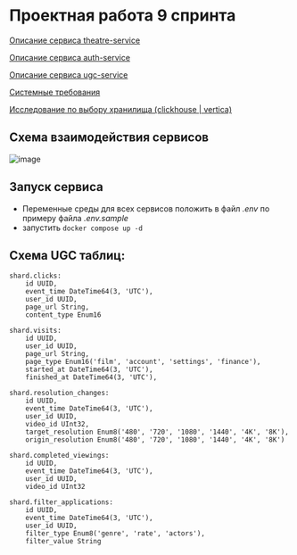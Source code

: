 # Проектная работа 9 спринта

[Описание сервиса theatre-service](./theatre-service/README.md)

[Описание сервиса auth-service](./auth-service/README.md)

[Описание сервиса ugc-service](./ugc-service/README.md)

[Cистемные требования](./SYS-REQUIREMENTS.md)

[Исследование по выбору хранилища (clickhouse | vertica)](./storage_test/readme.md)

## Схема взаимодействия сервисов

![image](https://github.com/user-attachments/assets/229c5054-f4ad-47e9-87b3-a6613848fe80)

## Запуск сервиса

- Переменные среды для всех сервисов положить в файл *.env* по примеру файла *.env.sample*
- запустить `docker compose up -d`

## Схема UGC таблиц:

```
shard.clicks:
    id UUID,
    event_time DateTime64(3, 'UTC'),
    user_id UUID,
    page_url String,
    content_type Enum16
```

```
shard.visits:
    id UUID,
    user_id UUID,
    page_url String,
    page_type Enum16('film', 'account', 'settings', 'finance'),
    started_at DateTime64(3, 'UTC'),
    finished_at DateTime64(3, 'UTC'),
```

```
shard.resolution_changes:
    id UUID,
    event_time DateTime64(3, 'UTC'),
    user_id UUID,
    video_id UInt32,
    target_resolution Enum8('480', '720', '1080', '1440', '4K', '8K'),
    origin_resolution Enum8('480', '720', '1080', '1440', '4K', '8K')
```

```
shard.completed_viewings:
    id UUID,
    event_time DateTime64(3, 'UTC'),
    user_id UUID,
    video_id UInt32
```

```
shard.filter_applications:
    id UUID,
    event_time DateTime64(3, 'UTC'),
    user_id UUID,
    filter_type Enum8('genre', 'rate', 'actors'),
    filter_value String
```
